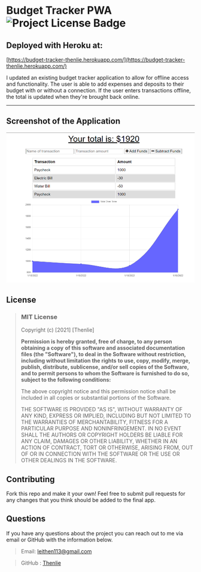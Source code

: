 # Budget Tracker PWA ![Project License Badge](https://img.shields.io/badge/license-MIT-brightgreen)

  ## Deployed with Heroku at: 
 
  [https://budget-tracker-thenlie.herokuapp.com/](https://budget-tracker-thenlie.herokuapp.com/)

  I updated an existing budget tracker application to allow for offline access and functionality. The user is able to add expenses and deposits to their budget with or without a connection. If the user enters transactions offline, the total is updated when they're brought back online.

  ***

  ## Screenshot of the Application

  ![Screenshot of Budget Tracker](https://github.com/Thenlie/budget-tracker/blob/main/screenshot.png)
  
  ## License
  
  
  > ### MIT License
  > 
  > Copyright (c) [2021] [Thenlie]
  > 
  > __Permission is hereby granted, free of charge, to any person obtaining a copy__
  > __of this software and associated documentation files (the "Software"), to deal__
  > __in the Software without restriction, including without limitation the rights__
  > __to use, copy, modify, merge, publish, distribute, sublicense, and/or sell__
  > __copies of the Software, and to permit persons to whom the Software is__
  > __furnished to do so, subject to the following conditions:__
  > 
  > The above copyright notice and this permission notice shall be included in all
  > copies or substantial portions of the Software.
  > 
  > THE SOFTWARE IS PROVIDED "AS IS", WITHOUT WARRANTY OF ANY KIND, EXPRESS OR
  > IMPLIED, INCLUDING BUT NOT LIMITED TO THE WARRANTIES OF MERCHANTABILITY,
  > FITNESS FOR A PARTICULAR PURPOSE AND NONINFRINGEMENT. IN NO EVENT SHALL THE
  > AUTHORS OR COPYRIGHT HOLDERS BE LIABLE FOR ANY CLAIM, DAMAGES OR OTHER
  > LIABILITY, WHETHER IN AN ACTION OF CONTRACT, TORT OR OTHERWISE, ARISING FROM,
  > OUT OF OR IN CONNECTION WITH THE SOFTWARE OR THE USE OR OTHER DEALINGS IN THE
  > SOFTWARE.
    

  ## Contributing

  Fork this repo and make it your own! Feel free to submit pull requests for any changes that you think should be added to the final app. 
  
  ## Questions

  If you have any questions about the project you can reach out to me via email or GitHub with the information below. 

  >Email: leithen113@gmail.com 

  >GitHub : [Thenlie](https://github.com/Thenlie)